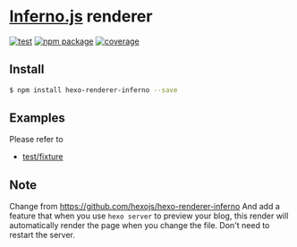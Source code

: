 # [Inferno.js](https://infernojs.org/) renderer

[![test](https://github.com/nexmoe/hexo-renderer-inferno/workflows/Testing/badge.svg)](https://github.com/hexojs/hexo-renderer-inferno/actions?query=workflow%3ATesting)
[![npm package](https://badge.fury.io/js/hexo-renderer-inferno.svg)](https://www.npmjs.com/package/@nexmoe/hexo-renderer-inferno)
[![coverage](https://img.shields.io/coveralls/hexojs/hexo-renderer-inferno.svg)](https://coveralls.io/r/nexmoe/hexo-renderer-inferno?branch=master)

## Install

```sh
$ npm install hexo-renderer-inferno --save
```

## Examples

Please refer to

- [test/fixture](https://github.com/nexmoe/hexo-renderer-inferno/tree/master/test/fixture)

## Note

Change from <https://github.com/hexojs/hexo-renderer-inferno>
And add a feature that when you use `hexo server` to preview your blog, this render will automatically render the page when you change the file. Don't need to restart the server.
